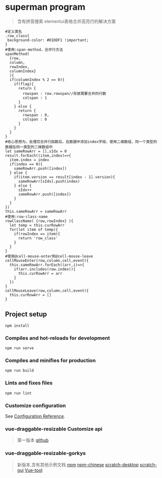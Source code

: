 # superman program
>含有拼音搜索
>elementui表格合并高亮行的解决方案
```
#定义类名
.row_class{
 background-color: #D1DDF1 !important;
}
#使用:span-method，合并行方法
spanMethod(
  {row,
  column,
  rowIndex,
  columnIndex}
  ){
  if(columnIndex % 2 == 0){
    if(flag){
      return {
        rowspan : row.rowspan//存放需要合并的行数
        colspan : 1
      }
    } else {
      return {
        rowspan : 0,
        colspan : 0
      }
    }
  }  
}
#核心思想为，处理完合并行函数后，在数据中添加index字段，使用二维数组，同一个类型的数据在同一类型的二维数组中
let sameRowArr = [],sIdx = 0
result.forEach((item,index)=>{
  item.index = index
  if(index == 0){
    sameRowArr.push([index])
  } else {
    if(item.version == result[index - 1].version){
      sameRowArr[sIdx].push(index)
    } else {
      sIdx++
      sameRowArr.push([index])
    }
  }
})
this.sameRowArr = sameRowArr
#使用:row-class-name
rowClassName( {row,rowIndex} ){
  let temp = this.curRowArr
  for(let item of temp){
    if(rowIndex == item){
      return 'row_class'
    }
  }
}
#使用@cell-mouse-enter和@cell-mouse-leave
cellMouseEnter(row,column,cell,event){
  this.sameRowArr.forEach((arr,i)=>{
    if(arr.includes(row.index)){
      this.curRowArr = arr
    }
  })
}
cellMouseLeave(row,column,cell,event){
  this.curRowArr = []
}
```
## Project setup
```
npm install
```

### Compiles and hot-reloads for development
```
npm run serve
```

### Compiles and minifies for production
```
npm run build
```

### Lints and fixes files
```
npm run lint
```

### Customize configuration
See [Configuration Reference](https://cli.vuejs.org/config/).

### vue-draggable-resizable Customize api
>第一版本
[github](https://github.com/mauricius/vue-draggable-resizable)

### vue-draggable-resizable-gorkys
>新版本,含有其他示例文档
[npm](https://www.npmjs.com/package/vue-draggable-resizable-gorkys)
[npm-chinese](chinese (https://tingtas.com/vue-draggable-resizable-gorkys/?path=/story/%E5%9F%BA%E6%9C%AC--%E5%9F%BA%E6%9C%AC%E7%BB%84%E4%BB%B6))
[scratch-desktop](https://github.com/LLK/scratch-desktop.git)
[scratch-gui](https://github.com/LLK/scratch-gui)
[Vue-tool](https://github.com/vuejs/awesome-vue)